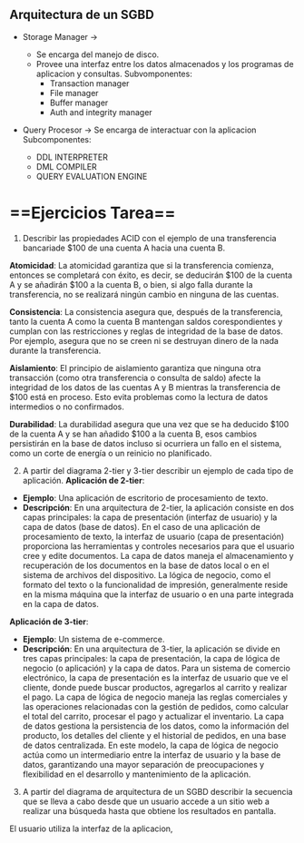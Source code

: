 ## Arquitectura de un SGBD
- Storage Manager ->
	- Se encarga del manejo de disco.
	- Provee una interfaz entre los datos almacenados y los programas de aplicacion y consultas.
		Subvomponentes:
		- Transaction manager
		- File manager
		- Buffer manager
		- Auth and integrity manager


- Query Procesor -> Se encarga de interactuar con la aplicacion
	Subcomponentes:
	- DDL INTERPRETER
	- DML COMPILER
	- QUERY EVALUATION ENGINE

# ==Ejercicios Tarea==
1. Describir las propiedades ACID con el ejemplo de una transferencia bancariade $100 de una cuenta A hacia una cuenta B.
   
**Atomicidad**: La atomicidad garantiza que si la transferencia comienza, entonces se completará con éxito, es decir, se deducirán $100 de la cuenta A y se añadirán $100 a la cuenta B, o bien, si algo falla durante la transferencia, no se realizará ningún cambio en ninguna de las cuentas.

**Consistencia**: La consistencia asegura que, después de la transferencia, tanto la cuenta A como la cuenta B mantengan saldos corespondientes y cumplan con las restricciones y reglas de integridad de la base de datos. Por ejemplo, asegura que no se creen ni se destruyan dinero de la nada durante la transferencia.

**Aislamiento**: El principio de aislamiento garantiza que ninguna otra transacción (como otra transferencia o consulta de saldo) afecte la integridad de los datos de las cuentas A y B mientras la transferencia de $100 está en proceso. Esto evita problemas como la lectura de datos intermedios o no confirmados.

**Durabilidad**: La durabilidad asegura que una vez que se ha deducido $100 de la cuenta A y se han añadido $100 a la cuenta B, esos cambios persistirán en la base de datos incluso si ocurriera un fallo en el sistema, como un corte de energía o un reinicio no planificado.
   
2. A partir del diagrama 2-tier y 3-tier describir un ejemplo de cada tipo de aplicación.
**Aplicación de 2-tier**:
- **Ejemplo**: Una aplicación de escritorio de procesamiento de texto.
- **Descripción**: En una arquitectura de 2-tier, la aplicación consiste en dos capas principales: la capa de presentación (interfaz de usuario) y la capa de datos (base de datos). En el caso de una aplicación de procesamiento de texto, la interfaz de usuario (capa de presentación) proporciona las herramientas y controles necesarios para que el usuario cree y edite documentos. La capa de datos maneja el almacenamiento y recuperación de los documentos en la base de datos local o en el sistema de archivos del dispositivo. La lógica de negocio, como el formato del texto o la funcionalidad de impresión, generalmente reside en la misma máquina que la interfaz de usuario o en una parte integrada en la capa de datos.

 **Aplicación de 3-tier**:
- **Ejemplo**: Un sistema de e-commerce.
- **Descripción**: En una arquitectura de 3-tier, la aplicación se divide en tres capas principales: la capa de presentación, la capa de lógica de negocio (o aplicación) y la capa de datos. Para un sistema de comercio electrónico, la capa de presentación es la interfaz de usuario que ve el cliente, donde puede buscar productos, agregarlos al carrito y realizar el pago. La capa de lógica de negocio maneja las reglas comerciales y las operaciones relacionadas con la gestión de pedidos, como calcular el total del carrito, procesar el pago y actualizar el inventario. La capa de datos gestiona la persistencia de los datos, como la información del producto, los detalles del cliente y el historial de pedidos, en una base de datos centralizada. En este modelo, la capa de lógica de negocio actúa como un intermediario entre la interfaz de usuario y la base de datos, garantizando una mayor separación de preocupaciones y flexibilidad en el desarrollo y mantenimiento de la aplicación.
   
3. A partir del diagrama de arquitectura de un SGBD describir la secuencia que se lleva a cabo desde que un usuario accede a un sitio web a realizar una búsqueda hasta que obtiene los resultados en pantalla.

El usuario utiliza la interfaz de la aplicacion, 